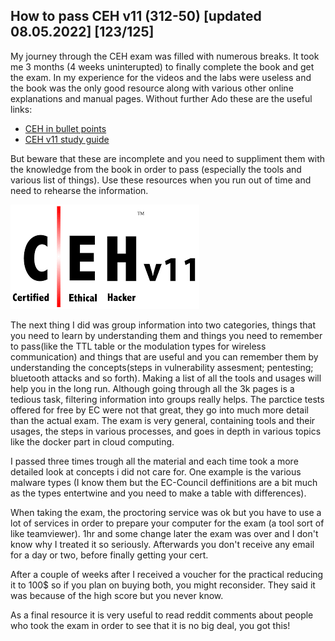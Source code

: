## How to pass CEH v11 (312-50) [updated 08.05.2022] [123/125]

My journey through the CEH exam was  filled with numerous breaks. It took me 3 months (4 weeks uninterupted) to finally complete the book and get the exam.
In my experience for the videos and the labs were useless and the book was the only good resource along with various other online explanations and manual pages.
Without further Ado these are the useful links:
* [CEH in bullet points](https://github.com/undergroundwires/CEH-in-bullet-points)
* [CEH v11 study guide](https://github.com/imrk51/CEH-v11-Study-Guide)
  
But beware that these are incomplete and you need to suppliment them with the knowledge from the book in order to pass (especially the tools and various list of things). Use these resources when you run out of time and need to rehearse the information.

![CEH](2022-05-09-08-22-59.png)

The next thing I did was group information into two categories, things that you need to learn by understanding them and things you need to remember to pass(like the TTL table or the modulation types for wireless communication) and things that are useful and you can remember them by understanding the concepts(steps in vulnerability assesment; pentesting; bluetooth attacks and so forth). 
Making a list of all the tools and usages will help you in the long run. Although going through all the 3k pages is a tedious task, filtering information into groups really helps.
The parctice tests offered for free by EC were not that great, they go into much more detail than the actual exam.
The exam is very general, containing tools and their usages, the steps in various processes, and goes in depth in various topics like the docker part in cloud computing.

I passed three times trough all the material and each time took a more detailed look at concepts i did not care for. One example is the various malware types (I know them but the EC-Council deffinitions are a bit much as the types entertwine and you need to make a table with differences).

When taking the exam, the proctoring service was ok but you have to use a lot of services in order to prepare your computer for the exam (a tool sort of like teamviewer). 1hr and some change later the exam was over and I don't know why I treated it so seriously.
Afterwards you don't receive any email for a day or two, before finally getting your cert.

After a couple of weeks after I received a voucher for the practical reducing it to 100$ so if you plan on buying both, you might reconsider. They said it was because of the high score but you never know.

As a final resource it is very useful to read reddit comments about people who took the exam in order to see that it is no big deal, you got this!

